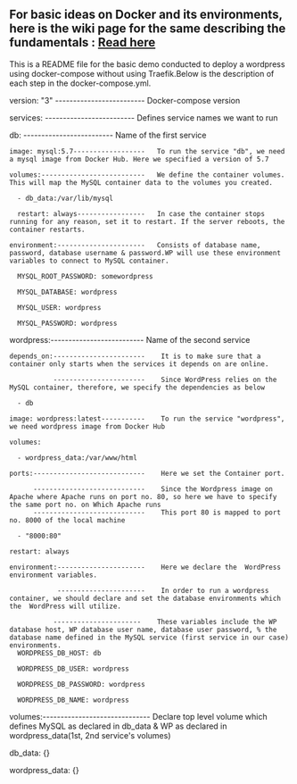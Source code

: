 For basic ideas on Docker and its environments, here is the wiki page for the same describing the fundamentals : <a href="https://github.com/dikshita-git/RP_Ingress_security-IPv4_and_IPv6/wiki/Docker-%7C-Its-Environments">Read here</a>
-------------------------------------------------------------------------------------

This is a README file for the basic demo conducted to deploy a wordpress using docker-compose without using Traefik.Below is the description of each step in the docker-compose.yml.

version: "3" -------------------------   Docker-compose version

services:    -------------------------   Defines service names we want to run

db:          -------------------------   Name of the first service

    image: mysql:5.7------------------   To run the service "db", we need a mysql image from Docker Hub. Here we specified a version of 5.7
    
    volumes:--------------------------   We define the container volumes. This will map the MySQL container data to the volumes you created.
    
      - db_data:/var/lib/mysql
      
      restart: always-----------------   In case the container stops running for any reason, set it to restart. If the server reboots, the container restarts.
      
    environment:----------------------   Consists of database name, password, database username & password.WP will use these environment variables to connect to MySQL container.
    
      MYSQL_ROOT_PASSWORD: somewordpress
      
      MYSQL_DATABASE: wordpress
      
      MYSQL_USER: wordpress
      
      MYSQL_PASSWORD: wordpress
      
    
  wordpress:--------------------------    Name of the second service
  
    depends_on:-----------------------    It is to make sure that a container only starts when the services it depends on are online. 
    
               -----------------------    Since WordPress relies on the MySQL container, therefore, we specify the dependencies as below
               
      - db
      
    image: wordpress:latest-----------    To run the service "wordpress", we need wordpress image from Docker Hub
    
    volumes:
    
      - wordpress_data:/var/www/html
      
    ports:----------------------------    Here we set the Container port.
    
          ----------------------------    Since the Wordpress image on Apache where Apache runs on port no. 80, so here we have to specify the same port no. on Which Apache runs           
          ----------------------------    This port 80 is mapped to port no. 8000 of the local machine
      
      - "8000:80"
      
    restart: always
    
    environment:----------------------    Here we declare the  WordPress environment variables. 
    
                ----------------------    In order to run a wordpress container, we should declare and set the database environments which the  WordPress will utilize.
               
               ----------------------    These variables include the WP database host, WP database user name, database user password, % the database name defined in the MySQL service (first service in our case) environments.
      WORDPRESS_DB_HOST: db
      
      WORDPRESS_DB_USER: wordpress
      
      WORDPRESS_DB_PASSWORD: wordpress
      
      WORDPRESS_DB_NAME: wordpress
      
volumes:------------------------------     Declare top level volume which defines MySQL as declared in db_data & WP as declared in wordpress_data(1st, 2nd service's volumes)
 
 db_data: {}
 
 wordpress_data: {}
